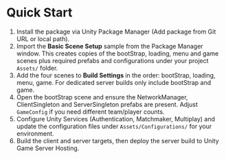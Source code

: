 # Quick Start

1. Install the package via Unity Package Manager (Add package from Git URL or local path).
2. Import the **Basic Scene Setup** sample from the Package Manager window. This creates copies of the bootStrap, loading, menu and game scenes plus required prefabs and configurations under your project `Assets/` folder.
3. Add the four scenes to **Build Settings** in the order: bootStrap, loading, menu, game. For dedicated server builds only include bootStrap and game.
4. Open the bootStrap scene and ensure the NetworkManager, ClientSingleton and ServerSingleton prefabs are present. Adjust `GameConfig` if you need different team/player counts.
5. Configure Unity Services (Authentication, Matchmaker, Multiplay) and update the configuration files under `Assets/Configurations/` for your environment.
6. Build the client and server targets, then deploy the server build to Unity Game Server Hosting.
